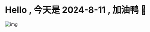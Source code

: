
# Hello , 今天是 2024-8-11 , 加油鸭 🤭

![img](https://v1.jinrishici.com/all.svg?font-size=18&spacing=4)

